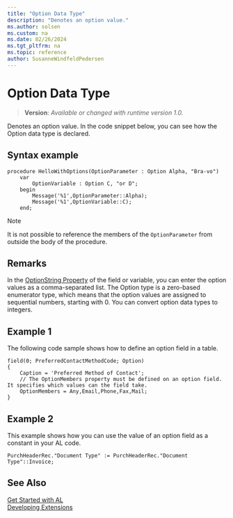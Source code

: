 ```yaml
---
title: "Option Data Type"
description: "Denotes an option value."
ms.author: solsen
ms.custom: na
ms.date: 02/26/2024
ms.tgt_pltfrm: na
ms.topic: reference
author: SusanneWindfeldPedersen
---
```

[//]: # (START>DO_NOT_EDIT)
[//]: # (IMPORTANT:Do not edit any of the content between here and the END>DO_NOT_EDIT.)
[//]: # (Any modifications should be made in the .xml files in the ModernDev repo.)
# Option Data Type
> **Version**: _Available or changed with runtime version 1.0._

Denotes an option value. In the code snippet below, you can see how the Option data type is declared.




[//]: # (IMPORTANT: END>DO_NOT_EDIT)

## Syntax example

```al
procedure HelloWithOptions(OptionParameter : Option Alpha, "Bra-vo")
    var 
        OptionVariable : Option C, "or D";
    begin
        Message('%1',OptionParameter::Alpha);
        Message('%1',OptionVariable::C);
    end;
```


> [!NOTE]  
> It is not possible to reference the members of the `OptionParameter` from outside the body of the procedure. 
  
## Remarks

In the [OptionString Property](../../properties/devenv-optionmembers-field-property.md) of the field or variable, you can enter the option values as a comma-separated list. The Option type is a zero-based enumerator type, which means that the option values are assigned to sequential numbers, starting with 0. You can convert option data types to integers.  
 <!-- 
 For more information about option variables in multilanguage-enabled applications, see [Developing Multilanguage-Enabled Applications](../../dynamics-nav/Developing-Multilanguage-Enabled-Applications.md).  
 --> 

## Example 1

The following code sample shows how to define an option field in a table.  
  
```al
field(0; PreferredContactMethodCode; Option)
{
    Caption = 'Preferred Method of Contact';
    // The OptionMembers property must be defined on an option field. It specifies which values can the field take.
    OptionMembers = Any,Email,Phone,Fax,Mail;
}
```

## Example 2

This example shows how you can use the value of an option field as a constant in your AL code.  
  
```al
PurchHeaderRec."Document Type" := PurchHeaderRec."Document Type"::Invoice;   
```

## See Also

[Get Started with AL](../../devenv-get-started.md)  
[Developing Extensions](../../devenv-dev-overview.md)